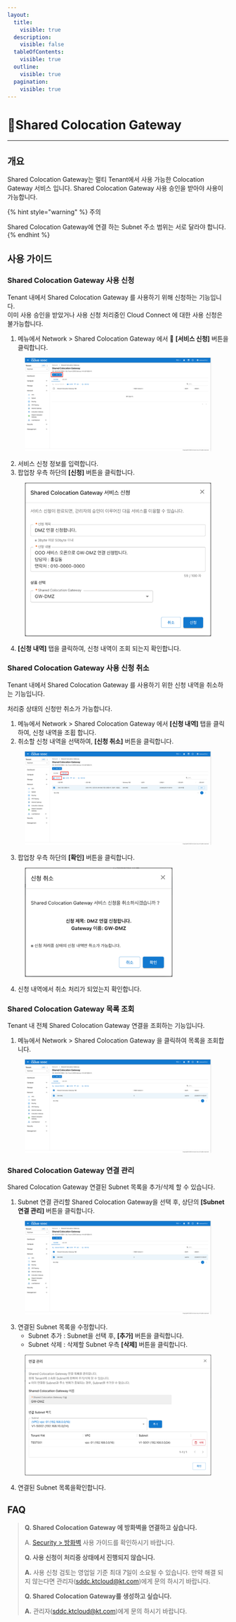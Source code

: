 ```yaml
---
layout:
  title:
    visible: true
  description:
    visible: false
  tableOfContents:
    visible: true
  outline:
    visible: true
  pagination:
    visible: true
---
```


# Shared Colocation Gateway

***

## 개요

Shared Colocation Gateway는 멀티 Tenant에서 사용 가능한 Colocation Gateway 서비스 입니다. Shared Colocation Gateway 사용 승인을 받아야 사용이 가능합니다.

{% hint style="warning" %}
주의

Shared Colocation Gateway에 연결 하는 Subnet 주소 범위는 서로 달라야 합니다.&#x20;
{% endhint %}

## 사용 가이드

### Shared Colocation Gateway 사용 신청

Tenant 내에서 Shared Colocation Gateway 를 사용하기 위해 신청하는 기능입니다.\
이미 사용 승인을 받았거나 사용 신청 처리중인 Cloud Connect 에 대한 사용 신청은 불가능합니다.

1. 메뉴에서 Network > Shared Colocation Gateway 에서  **\[서비스 신청]** 버튼을 클릭합니다.

<figure><img src="../.gitbook/assets/image (1) (1) (1) (1).png" alt=""><figcaption></figcaption></figure>

2. 서비스 신청 정보를 입력합니다.
3. 팝업창 우측 하단의 **\[신청]** 버튼을 클릭합니다.

<figure><img src="../.gitbook/assets/image (2) (1) (1) (1).png" alt="" width="453"><figcaption></figcaption></figure>

4. **\[신청 내역]** 탭을 클릭하여, 신청 내역이 조회 되는지 확인합니다.

### Shared Colocation Gateway 사용 신청 취소

Tenant 내에서 Shared Colocation Gateway 를 사용하기 위한 신청 내역을 취소하는 기능입니다.&#x20;

처리중 상태의 신청만 취소가 가능합니다.

1. 메뉴에서 Network > Shared Colocation Gateway 에서  **\[신청 내역]** 탭을 클릭하여, 신청 내역을 조횝 합니다.
2. 취소할 신청 내역을 선택하여, **\[신청 취소]** 버튼을 클릭합니다.

<figure><img src="../.gitbook/assets/image (5) (1) (1).png" alt=""><figcaption></figcaption></figure>

3. 팝업창 우측 하단의 **\[확인]** 버튼을 클릭합니다.

<figure><img src="../.gitbook/assets/image (6) (1) (1).png" alt="" width="336"><figcaption></figcaption></figure>

4. 신청 내역에서 취소 처리가 되었는지 확인합니다.

### Shared Colocation Gateway 목록 조회

Tenant 내 전체 Shared Colocation Gateway 연결을 조회하는 기능입니다.

1. 메뉴에서 Network > Shared Colocation Gateway 을 클릭하여 목록을 조회합니다.

<figure><img src="../.gitbook/assets/image (7) (1) (1).png" alt=""><figcaption></figcaption></figure>

### Shared Colocation Gateway 연결 관리

Shared Colocation Gateway 연결된 Subnet 목록을 추가/삭제 할 수 있습니다.

1. Subnet 연결 관리할 Shared Colocation Gateway을 선택 후, 상단의 **\[Subnet 연결 관리]** 버튼을 클릭합니다.

<figure><img src="../.gitbook/assets/image (8) (1) (1).png" alt=""><figcaption></figcaption></figure>

3. 연결된 Subnet 목록을 수정합니다.
   * Subnet 추가 : Subnet을 선택 후, **\[추가]** 버튼을 클릭합니다.
   * Subnet 삭제 : 삭제할 Subnet 우측 **\[삭제]** 버튼을 클릭합니다.

<figure><img src="../.gitbook/assets/image (9) (1) (1).png" alt="" width="563"><figcaption></figcaption></figure>

4. 연결된 Subnet 목록을확인합니다.

## FAQ

> **Q. Shared Colocation Gateway 에 방화벽을 연결하고 싶습니다.**
>
> A. [Security > 방화벽](../nfv/firewall.md) 사용 가이드를 확인하시기 바랍니다.
>
>
>
> **Q. 사용 신청이 처리중 상태에서 진행되지 않습니다.**
>
> **A.** 사용 신청 검토는 영업일 기준 최대 7일이 소요될 수 있습니다. 만약 해결 되지 않는다면 관리자(sddc.ktcloud@kt.com)에게 문의 하시기 바랍니다.
>
>
>
> **Q. Shared Colocation Gateway를 생성하고 싶습니다.**
>
> **A.** 관리자(sddc.ktcloud@kt.com)에게 문의 하시기 바랍니다.

